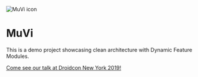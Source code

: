![MuVi icon](https://github.com/ataulm/muvi/blob/task/app-icon/app/src/main/res/mipmap-xxxhdpi/ic_launcher.png)

MuVi
====

This is a demo project showcasing clean architecture with Dynamic Feature Modules.

[Come see our talk at Droidcon New York 2019!](https://www.nyc.droidcon.com/speaker/Joe-Birch-%26-Ataul-Munim)
